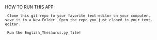 HOW TO RUN THIS APP:

     Clone this git repo to your favorite text-editor on your computer, save it in a New Folder. Open the repo you just cloned in your text-editor.

     Run the English_Thesaurus.py file!
